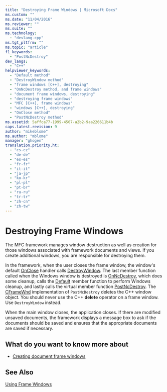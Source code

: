 ```yaml
---
title: "Destroying Frame Windows | Microsoft Docs"
ms.custom: ""
ms.date: "11/04/2016"
ms.reviewer: ""
ms.suite: ""
ms.technology: 
  - "devlang-cpp"
ms.tgt_pltfrm: ""
ms.topic: "article"
f1_keywords: 
  - "PostNcDestroy"
dev_langs: 
  - "C++"
helpviewer_keywords: 
  - "Default method"
  - "DestroyWindow method"
  - "frame windows [C++], destroying"
  - "OnNcDestroy method, and frame windows"
  - "document frame windows, destroying"
  - "destroying frame windows"
  - "MFC [C++], frame windows"
  - "windows [C++], destroying"
  - "OnClose method"
  - "PostNcDestroy method"
ms.assetid: 5affca77-1999-4507-a2b2-9aa226611b4b
caps.latest.revision: 9
author: "mikeblome"
ms.author: "mblome"
manager: "ghogen"
translation.priority.ht: 
  - "cs-cz"
  - "de-de"
  - "es-es"
  - "fr-fr"
  - "it-it"
  - "ja-jp"
  - "ko-kr"
  - "pl-pl"
  - "pt-br"
  - "ru-ru"
  - "tr-tr"
  - "zh-cn"
  - "zh-tw"
---
```

# Destroying Frame Windows
The MFC framework manages window destruction as well as creation for those windows associated with framework documents and views. If you create additional windows, you are responsible for destroying them.  
  
 In the framework, when the user closes the frame window, the window's default [OnClose](../mfc/reference/cwnd-class.md#cwnd__onclose) handler calls [DestroyWindow](../mfc/reference/cwnd-class.md#cwnd__destroywindow). The last member function called when the Windows window is destroyed is [OnNcDestroy](../mfc/reference/cwnd-class.md#cwnd__onncdestroy), which does some cleanup, calls the [Default](../mfc/reference/cwnd-class.md#cwnd__default) member function to perform Windows cleanup, and lastly calls the virtual member function [PostNcDestroy](../mfc/reference/cwnd-class.md#cwnd__postncdestroy). The [CFrameWnd](../mfc/reference/cframewnd-class.md) implementation of `PostNcDestroy` deletes the C++ window object. You should never use the C++ **delete** operator on a frame window. Use `DestroyWindow` instead.  
  
 When the main window closes, the application closes. If there are modified unsaved documents, the framework displays a message box to ask if the documents should be saved and ensures that the appropriate documents are saved if necessary.  
  
## What do you want to know more about  
  
-   [Creating document frame windows](../mfc/creating-document-frame-windows.md)  
  
## See Also  
 [Using Frame Windows](../mfc/using-frame-windows.md)

